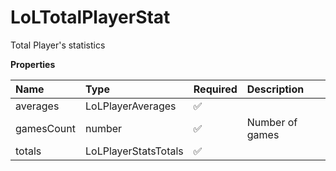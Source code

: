 # LoLTotalPlayerStat

Total Player's statistics

**Properties**

| Name       | Type                 | Required | Description     |
| :--------- | :------------------- | :------- | :-------------- |
| averages   | LoLPlayerAverages    | ✅       |                 |
| gamesCount | number               | ✅       | Number of games |
| totals     | LoLPlayerStatsTotals | ✅       |                 |
